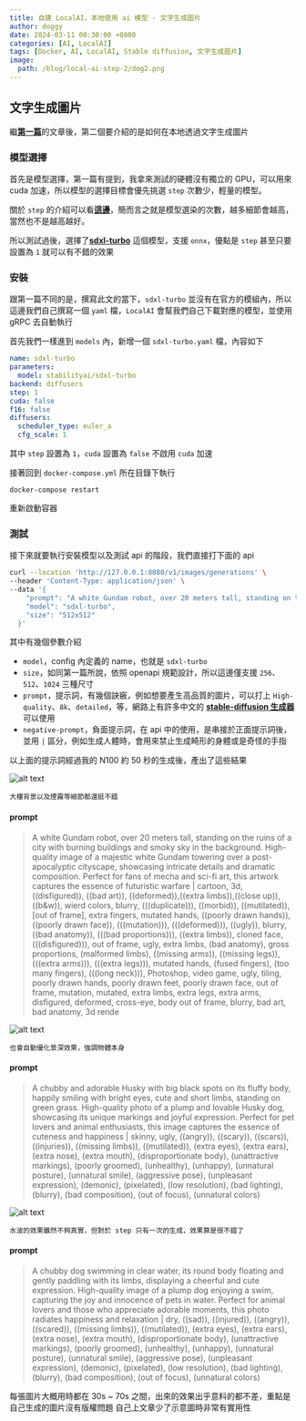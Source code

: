 ```yaml
---
title: 自建 LocalAI，本地使用 ai 模型 - 文字生成圖片
author: doggy
date: 2024-03-11 00:30:00 +0800
categories: [AI, LocalAI]
tags: [Docker, AI, LocalAI, Stable diffusion, 文字生成圖片]
image:
  path: /blog/local-ai-step-2/dog2.png
---
```


## 文字生成圖片

繼[**第一篇**][1]的文章後，第二個要介紹的是如何在本地透過文字生成圖片

### 模型選擇

首先是模型選擇，第一篇有提到，我拿來測試的硬體沒有獨立的 GPU，可以用來 cuda 加速，所以模型的選擇目標會優先挑選 `step` 次數少，輕量的模型。

關於 `step` 的介紹可以看[**這邊**][2]，簡而言之就是模型選染的次數，越多細節會越高，當然也不是越高越好。

所以測試過後，選擇了[**sdxl-turbo**][3] 這個模型，支援 `onnx`，優點是 `step` 甚至只要設置為 `1` 就可以有不錯的效果

### 安裝

跟第一篇不同的是，撰寫此文的當下，`sdxl-turbo` 並沒有在官方的模組內，所以這邊我們自己撰寫一個 `yaml` 檔，`LocalAI` 會幫我們自己下載對應的模型，並使用 gRPC 去自動執行

首先我們一樣進到 `models` 內，新增一個 `sdxl-turbo.yaml` 檔，內容如下

```yaml
name: sdxl-turbo
parameters:
  model: stabilityai/sdxl-turbo
backend: diffusers
step: 1
cuda: false
f16: false
diffusers:
  scheduler_type: euler_a
  cfg_scale: 1
```

其中 `step` 設置為 `1`，`cuda` 設置為 `false` 不啟用 `cuda` 加速

接著回到 `docker-compose.yml` 所在目錄下執行

```console
docker-compose restart
```

重新啟動容器

### 測試

接下來就要執行安裝模型以及測試 api 的階段，我們直接打下面的 api

```bash
curl --location 'http://127.0.0.1:8080/v1/images/generations' \
--header 'Content-Type: application/json' \
--data '{
    "prompt": "A white Gundam robot, over 20 meters tall, standing on the ruins of a city with burning buildings and smoky sky in the background. High-quality image of a majestic white Gundam towering over a post-apocalyptic cityscape, showcasing intricate details and dramatic composition. Perfect for fans of mecha and sci-fi art, this artwork captures the essence of futuristic warfare | cartoon, 3d, ((disfigured)), ((bad art)), ((deformed)),((extra limbs)),((close up)),((b&w)), wierd colors, blurry, (((duplicate))), ((morbid)), ((mutilated)), [out of frame], extra fingers, mutated hands, ((poorly drawn hands)), ((poorly drawn face)), (((mutation))), (((deformed))), ((ugly)), blurry, ((bad anatomy)), (((bad proportions))), ((extra limbs)), cloned face, (((disfigured))), out of frame, ugly, extra limbs, (bad anatomy), gross proportions, (malformed limbs), ((missing arms)), ((missing legs)), (((extra arms))), (((extra legs))), mutated hands, (fused fingers), (too many fingers), (((long neck))), Photoshop, video game, ugly, tiling, poorly drawn hands, poorly drawn feet, poorly drawn face, out of frame, mutation, mutated, extra limbs, extra legs, extra arms, disfigured, deformed, cross-eye, body out of frame, blurry, bad art, bad anatomy, 3d rende",
    "model": "sdxl-turbo",
    "size": "512x512"
  }'
```

其中有幾個參數介紹

- `model`，config 內定義的 name，也就是 `sdxl-turbo`
- `size`，如同第一篇所說，依照 openapi 規範設計，所以這邊僅支援 `256`、`512`、`1024` 三種尺寸
- `prompt`，提示詞，有幾個訣竅，例如想要產生高品質的圖片，可以打上 `High-quality`、`8k`、`detailed`，等，網路上有許多中文的 [**stable-diffusion 生成器**][4] 可以使用
- `negative-prompt`，負面提示詞，在 api 中的使用，是串接於正面提示詞後，並用 `|` 區分，例如生成人體時，會用來禁止生成畸形的身體或是奇怪的手指

以上面的提示詞經過我的 N100 約 50 秒的生成後，產出了這些結果

![alt text](/blog/local-ai-step-2/gundam.png)

`大樓背景以及煙霧等細節都還挺不錯`

#### prompt
> A white Gundam robot, over 20 meters tall, standing on the ruins of a city with burning buildings and smoky sky in the background. High-quality image of a majestic white Gundam towering over a post-apocalyptic cityscape, showcasing intricate details and dramatic composition. Perfect for fans of mecha and sci-fi art, this artwork captures the essence of futuristic warfare | cartoon, 3d, ((disfigured)), ((bad art)), ((deformed)),((extra limbs)),((close up)),((b&w)), wierd colors, blurry, (((duplicate))), ((morbid)), ((mutilated)), [out of frame], extra fingers, mutated hands, ((poorly drawn hands)), ((poorly drawn face)), (((mutation))), (((deformed))), ((ugly)), blurry, ((bad anatomy)), (((bad proportions))), ((extra limbs)), cloned face, (((disfigured))), out of frame, ugly, extra limbs, (bad anatomy), gross proportions, (malformed limbs), ((missing arms)), ((missing legs)), (((extra arms))), (((extra legs))), mutated hands, (fused fingers), (too many fingers), (((long neck))), Photoshop, video game, ugly, tiling, poorly drawn hands, poorly drawn feet, poorly drawn face, out of frame, mutation, mutated, extra limbs, extra legs, extra arms, disfigured, deformed, cross-eye, body out of frame, blurry, bad art, bad anatomy, 3d rende


![alt text](/blog/local-ai-step-2/dog1.png)

`也會自動優化景深效果，強調物體本身`

#### prompt
> A chubby and adorable Husky with big black spots on its fluffy body, happily smiling with bright eyes, cute and short limbs, standing on green grass. High-quality photo of a plump and lovable Husky dog, showcasing its unique markings and joyful expression. Perfect for pet lovers and animal enthusiasts, this image captures the essence of cuteness and happiness | skinny, ugly, ((angry)), ((scary)), ((scars)), ((injuries)), ((missing limbs)), ((mutilated)), (extra eyes), (extra ears), (extra nose), (extra mouth), (disproportionate body), (unattractive markings), (poorly groomed), (unhealthy), (unhappy), (unnatural posture), (unnatural smile), (aggressive pose), (unpleasant expression), (demonic), (pixelated), (low resolution), (bad lighting), (blurry), (bad composition), (out of focus), (unnatural colors)

![alt text](/blog/local-ai-step-2/dog2.png)

`水波的效果雖然不夠真實，但對於 step 只有一次的生成，效果算是很不錯了`

#### prompt
> A chubby dog swimming in clear water, its round body floating and gently paddling with its limbs, displaying a cheerful and cute expression. High-quality image of a plump dog enjoying a swim, capturing the joy and innocence of pets in water. Perfect for animal lovers and those who appreciate adorable moments, this photo radiates happiness and relaxation | dry, ((sad)), ((injured)), ((angry)), ((scared)), ((missing limbs)), ((mutilated)), (extra eyes), (extra ears), (extra nose), (extra mouth), (disproportionate body), (unattractive markings), (poorly groomed), (unhealthy), (unhappy), (unnatural posture), (unnatural smile), (aggressive pose), (unpleasant expression), (demonic), (pixelated), (low resolution), (bad lighting), (blurry), (bad composition), (out of focus), (unnatural colors)

每張圖片大概用時都在 30s ~ 70s 之間，出來的效果出乎意料的都不差，重點是自己生成的圖片沒有版權問題
自己上文章少了示意圖時非常有實用性

[1]: https://blog.learntw.com/posts/local-ai-step-1/
[2]: https://vocus.cc/article/64410910fd89780001d5fca7
[3]: https://huggingface.co/stabilityai/sdxl-turbo
[4]: https://flowgpt.com/p/stable-diffusion
